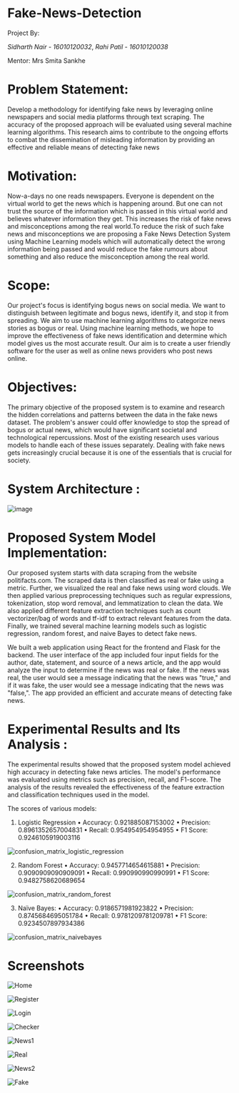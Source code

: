 
# Fake-News-Detection

Project By: 

*Sidharth Nair - 16010120032*,
*Rahi Patil - 16010120038*


Mentor: Mrs Smita Sankhe 


# Problem Statement:
Develop a methodology for identifying fake news by leveraging online newspapers and social media platforms through text scraping. The accuracy of the proposed approach
will be evaluated using several machine learning algorithms. This research aims to contribute to the ongoing efforts to combat the dissemination of misleading 
information by providing an effective and reliable means of detecting fake news


# Motivation:
Now-a-days no one reads newspapers. Everyone is dependent on the virtual world to get the news which is happening around. But one can not trust the source of the
information which is passed in this virtual world and believes whatever information they get. This increases the risk of fake news and misconceptions among the real world.To reduce the risk of such fake news and misconceptions we are proposing a Fake News Detection System using Machine Learning models which will automatically
detect the wrong information being passed and would reduce the fake rumours about something and also reduce the misconception among the real world.

# Scope:
Our project's focus is identifying bogus news on social media. We want to distinguish between legitimate and bogus news, identify it, and stop it from spreading. We aim to use machine learning algorithms to categorize news stories as bogus or real. Using machine learning methods, we hope to improve the effectiveness of fake news identification and determine which model gives us the most accurate result. Our aim is to create a user friendly software for the user as well as online news providers who post news online.

# Objectives:
The primary objective of the proposed system is to examine and research the hidden correlations and patterns between the data in the fake news dataset. The problem's
answer could offer knowledge to stop the spread of bogus or actual news, which would have significant societal and technological repercussions. Most of the existing research uses various models to handle each of these issues separately. Dealing with fake news gets increasingly crucial because it is one of the essentials that is crucial for society.


# System Architecture :

![image](https://user-images.githubusercontent.com/82643868/235761228-88407a10-c0fe-4370-b59b-535cd901e14f.png)

# Proposed System Model Implementation:
Our proposed system starts with data scraping from the website politifacts.com. The scraped data is then classified as real or fake using a metric. Further, we visualized the real and fake news using word clouds. We then applied various preprocessing techniques such as regular expressions, tokenization, stop word removal, and lemmatization to clean the data. We also applied different feature extraction techniques such as count vectorizer/bag of words and tf-idf to extract relevant features from the data. Finally, we trained several machine learning models such as logistic regression, random forest, and naive Bayes to detect fake news.

We built a web application using React for the frontend and Flask for the backend. The user interface of the app included four input fields for the author, date, statement, and source of a news article, and the app would analyze the input to determine if the news was real or fake. If the news was real, the user would see a message indicating that the news was "true," and if it was fake, the user would see a message indicating that the news was "false,". The app provided an efficient and accurate means of detecting fake news.

# Experimental Results and Its Analysis :
The experimental results showed that the proposed system model achieved high accuracy in detecting fake news articles. The model's performance was evaluated using metrics such as precision, recall, and F1-score. The analysis of the results revealed the effectiveness of the feature extraction and classification techniques 
used in the model.

The scores of various models:
1. Logistic Regression
• Accuracy: 0.921885087153002
• Precision: 0.8961352657004831
• Recall: 0.954954954954955
• F1 Score: 0.9246105919003116

![confusion_matrix_logistic_regression](https://user-images.githubusercontent.com/82643868/235762187-0556c921-2527-4e23-b53c-c3448702e47b.png)

2. Random Forest
• Accuracy: 0.9457714654615881
• Precision: 0.9090909090909091
• Recall: 0.990990990990991
• F1 Score: 0.9482758620689654

![confusion_matrix_random_forest](https://user-images.githubusercontent.com/82643868/235762232-ed5b4c05-0589-4e4f-8da4-1ff24cac4201.png)

3. Naïve Bayes:
• Accuracy: 0.9186571981923822
• Precision: 0.8745684695051784
• Recall: 0.9781209781209781
• F1 Score: 0.9234507897934386

![confusion_matrix_naivebayes](https://user-images.githubusercontent.com/82643868/235762282-46940bb0-b5e9-4343-a499-2a608a8bf27f.png)



# Screenshots 
![Home](https://user-images.githubusercontent.com/82643868/236485825-2933e7cf-0caf-4225-bfe3-ff4fc81661d2.png)

![Register](https://user-images.githubusercontent.com/82643868/236485541-47a0b539-b0fe-4e10-a709-069411ace7ae.png)

![Login](https://user-images.githubusercontent.com/82643868/236485887-00c22bcc-3c8d-4fad-80ad-051b3af12100.png)

![Checker](https://user-images.githubusercontent.com/82643868/236485378-85b9341c-8973-4131-b5fa-737cee287214.png)

![News1](https://user-images.githubusercontent.com/82643868/236485748-e1e8b350-b3d5-4e05-bf3e-0983d6454878.png)

![Real](https://user-images.githubusercontent.com/82643868/236485954-24eae57d-c6cd-4647-85e5-f51a23f51d46.png)

![News2](https://user-images.githubusercontent.com/82643868/236485998-dd7c21e9-82e8-40ce-98f8-80c32fae0ff8.png)

![Fake](https://user-images.githubusercontent.com/82643868/236486050-fcbd9b67-5678-45a8-8e4c-6526faf6b235.png)


